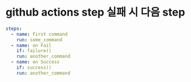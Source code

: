 # github actions step 실패 시 다음 step

```yaml
steps:
  - name: First command
    run: some_command
  - name: on Fail
    if: failure()
    run: another_command
  - name: on Success
    if: success()
    run: another_command
```
